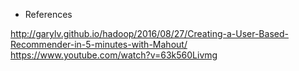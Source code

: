 * References

http://garylv.github.io/hadoop/2016/08/27/Creating-a-User-Based-Recommender-in-5-minutes-with-Mahout/
https://www.youtube.com/watch?v=63k560Livmg